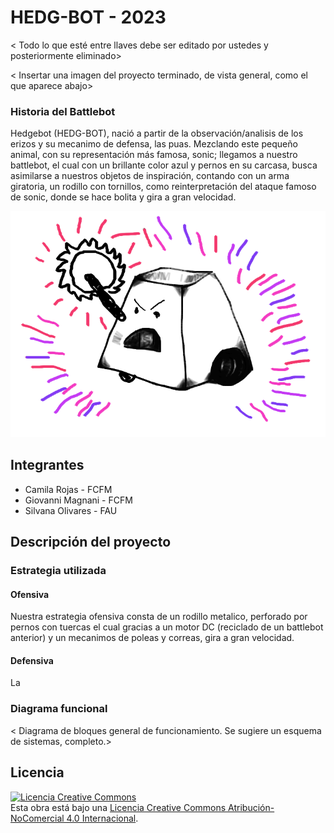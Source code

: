 # HEDG-BOT - 2023
< Todo lo que esté entre llaves debe ser editado por ustedes y posteriormente eliminado>

< Insertar una imagen del proyecto terminado, de vista general, como el que aparece abajo>

### Historia del Battlebot

Hedgebot (HEDG-BOT), nació a partir de la observación/analisis de los erizos y su mecanimo de defensa, las puas. Mezclando este pequeño animal, con su representación más famosa, sonic; llegamos a nuestro battlebot, el cual con un brillante color azul y pernos en su carcasa, busca asimilarse a nuestros objetos de inspiración, contando con un arma giratoria, un rodillo con tornillos, como reinterpretación del ataque famoso de sonic, donde se hace bolita y gira a gran velocidad. 

![Robot Ejemplo](/multimedia/robot_ejemplo.png)

## Integrantes
- Camila Rojas - FCFM
- Giovanni Magnani - FCFM
- Silvana Olivares - FAU

## Descripción del proyecto
  
### Estrategia utilizada
  
#### Ofensiva
Nuestra estrategia ofensiva consta de un rodillo metalico, perforado por pernos con tuercas el cual gracias a un motor DC (reciclado de un battlebot anterior) y un mecanimos de poleas y correas, gira a gran velocidad.

#### Defensiva
La 

### Diagrama funcional
< Diagrama de bloques general de funcionamiento. Se sugiere un esquema de sistemas, completo.>

## Licencia
<a rel="license" href="http://creativecommons.org/licenses/by-nc/4.0/"><img alt="Licencia Creative Commons" style="border-width:0" src="https://i.creativecommons.org/l/by-nc/4.0/88x31.png" /></a><br />Esta obra está bajo una <a rel="license" href="http://creativecommons.org/licenses/by-nc/4.0/">Licencia Creative Commons Atribución-NoComercial 4.0 Internacional</a>.
